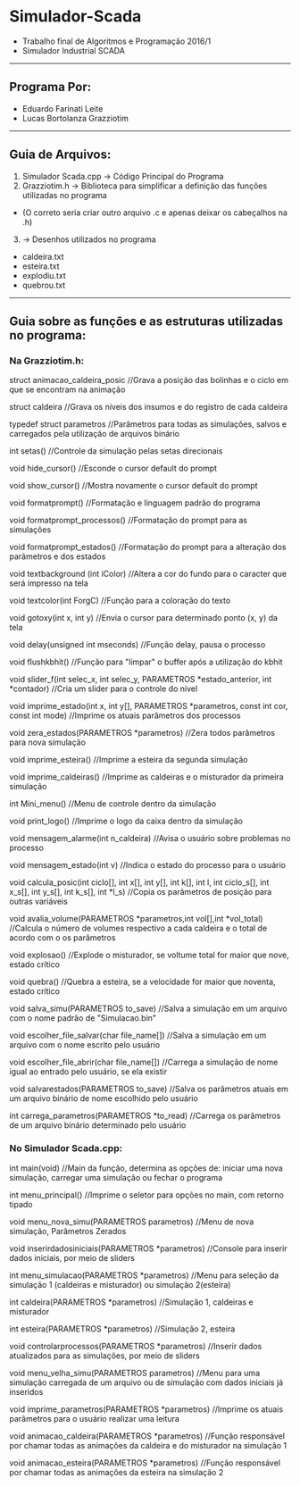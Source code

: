 # Simulador-Scada
- Trabalho final de Algoritmos e Programação 2016/1
- Simulador Industrial SCADA
-----------------------------------
## Programa Por:

- Eduardo Farinati Leite
- Lucas Bortolanza Grazziotim
-----------------------------------

## Guia de Arquivos:

1. Simulador Scada.cpp -> Código Principal do Programa
2. Grazziotim.h -> Biblioteca para simplificar a definição das funções utilizadas no programa
* (O correto seria criar outro arquivo .c e apenas deixar os cabeçalhos na .h)

3. -> Desenhos utilizados no programa
* caldeira.txt
* esteira.txt
* explodiu.txt
* quebrou.txt
-----------------------------------

## Guia sobre as funções e as estruturas utilizadas no programa:


### Na Grazziotim.h:

struct animacao_caldeira_posic
	//Grava a posição das bolinhas e o ciclo em que se encontram na animação

struct caldeira
	 //Grava os níveis dos insumos e do registro de cada caldeira

typedef struct parametros
	//Parâmetros para todas as simulações, salvos e carregados pela utilização de arquivos binário

int setas()
	//Controle da simulação pelas setas direcionais

void hide_cursor()
	//Esconde o cursor default do prompt

void show_cursor()
	//Mostra novamente o cursor default do prompt

void formatprompt()
	//Formatação e linguagem padrão do programa

void formatprompt_processos()
	//Formatação do prompt para as simulações

void formatprompt_estados()
	//Formatação do prompt para a alteração dos parâmetros e dos estados

void textbackground (int iColor)
	//Altera a cor do fundo para o caracter que será impresso na tela

void textcolor(int ForgC)
	//Função para a coloração do texto

void gotoxy(int x, int y) 
	//Envia o cursor para determinado ponto (x, y) da tela

void delay(unsigned int mseconds)
	//Função delay, pausa o processo

void flushkbhit()
	//Função para "limpar" o buffer após a utilização do kbhit

void slider_f(int selec_x, int selec_y, PARAMETROS *estado_anterior, int *contador)
	//Cria um slider para o controle do nível

void imprime_estado(int x, int y[], PARAMETROS *parametros, const int cor, const int mode)
	//Imprime os atuais parâmetros dos processos

void zera_estados(PARAMETROS *parametros)
	//Zera todos parâmetros para nova simulação

void imprime_esteira()
	//Imprime a esteira da segunda simulação

void imprime_caldeiras()
	//Imprime as caldeiras e o misturador da primeira simulação

int Mini_menu()
	//Menu de controle dentro da simulação

void print_logo()
	//Imprime o logo da caixa dentro da simulação

void mensagem_alarme(int n_caldeira)
	//Avisa o usuário sobre problemas no processo

void mensagem_estado(int v)
	//Indica o estado do processo para o usuário

void calcula_posic(int ciclo[], int x[], int y[], int k[], int l, int ciclo_s[], int x_s[], int y_s[], int k_s[], int *l_s)
	//Copia os parâmetros de posição para outras variáveis

void avalia_volume(PARAMETROS *parametros,int vol[],int *vol_total)
	//Calcula o número de volumes respectivo a cada caldeira e o total de acordo com o os parâmetros

void explosao()
	//Explode o misturador, se voltume total for maior que nove, estado crítico

void quebra()
	//Quebra a esteira, se a velocidade for maior que noventa, estado crítico

void salva_simu(PARAMETROS to_save)
	//Salva a simulação em um arquivo com o nome padrão de "Simulacao.bin"

void escolher_file_salvar(char file_name[])
	//Salva a simulação em um arquivo com o nome escrito pelo usuário

void escolher_file_abrir(char file_name[])
	//Carrega a simulação de nome igual ao entrado pelo usuário, se ela existir

void salvarestados(PARAMETROS to_save)
	//Salva os parâmetros atuais em um arquivo binário de nome escolhido pelo usuário

int carrega_parametros(PARAMETROS *to_read)
	//Carrega os parâmetros de um arquivo binário determinado pelo usuário


### No Simulador Scada.cpp:

int main(void)
	//Main da função, determina as opções de: iniciar uma nova simulação, carregar uma simulação ou fechar o programa

int menu_principal()
	//Imprime o seletor para opções no main, com retorno tipado

void menu_nova_simu(PARAMETROS parametros)
	//Menu de nova simulação, Parâmetros Zerados

 void inserirdadosiniciais(PARAMETROS *parametros)
	//Console para inserir dados iniciais, por meio de sliders

int menu_simulacao(PARAMETROS *parametros) 
	//Menu para seleção da simulação 1 (caldeiras e misturador) ou simulação 2(esteira)

int caldeira(PARAMETROS *parametros)
	//Simulação 1, caldeiras e misturador

int esteira(PARAMETROS *parametros)
	//Simulação 2, esteira

void controlarprocessos(PARAMETROS *parametros)
	//Inserir dados atualizados para as simulações, por meio de sliders

void menu_velha_simu(PARAMETROS parametros)
	//Menu para uma simulação carregada de um arquivo ou de simulação com dados iniciais já inseridos

void imprime_parametros(PARAMETROS *parametros)
	//Imprime os atuais parâmetros para o usuário realizar uma leitura

void animacao_caldeira(PARAMETROS *parametros)
	//Função responsável por chamar todas as animações da caldeira e do misturador na simulação 1

void animacao_esteira(PARAMETROS *parametros)
	//Função responsável por chamar todas as animações da esteira na simulação 2
